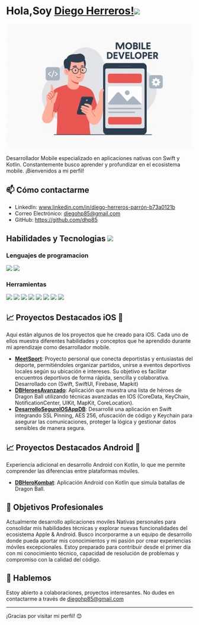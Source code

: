 # Hola,Soy [Diego Herreros!](https://www.youtube.com/channel/UCietjxpksncMdOUkycv5nqA)<img src="https://media.giphy.com/media/hvRJCLFzcasrR4ia7z/giphy.gif" width="25px">

<p align="center">
  <img src="https://github.com/dhp85/dhp85/blob/main/mobileDevelper.png?raw=true" width="800"/>
</p>

Desarrollador Mobile especializado en aplicaciones nativas con Swift y Kotlin. Constantemente busco aprender y profundizar en el ecosistema mobile. ¡Bienvenidos a mi perfil!

## 📫 Cómo contactarme

- LinkedIn: www.linkedin.com/in/diego-herreros-parrón-b73a0121b
- Correo Electrónico: diegohp85@gmail.com
- GitHub: https://github.com/dhp85

## Habilidades y Tecnologias <img src="https://media2.giphy.com/media/QssGEmpkyEOhBCb7e1/giphy.gif?cid=ecf05e47a0n3gi1bfqntqmob8g9aid1oyj2wr3ds3mg700bl&rid=giphy.gif" width=32px>
### Lenguajes de programacion
<span>
   <img src="https://img.shields.io/badge/Swift-FA7343?logo=swift&logoColor=white&style=for-the-badge" /> 
 <img src="https://img.shields.io/badge/Kotlin-0095D5?logo=kotlin&logoColor=white&style=for-the-badge" /> 
</span>
<br>

### Herramientas
<span>
   <img src="https://img.shields.io/badge/Xcode-147EFB?logo=xcode&logoColor=white&style=for-the-badge" /> 
 <img src="https://img.shields.io/badge/Firebase-FFCA28?logo=firebase&logoColor=black&style=for-the-badge" /> 
  <img src="https://img.shields.io/badge/Figma-F24E1E?logo=figma&logoColor=white&style=for-the-badge" /> 
  <img src="https://img.shields.io/badge/Postman-FF6C37?logo=postman&logoColor=white&style=for-the-badge" /> 
  <img src="https://img.shields.io/badge/Git-F05032?logo=git&logoColor=white&style=for-the-badge" /> 
  <img src="https://img.shields.io/badge/GitHub-181717?logo=github&logoColor=white&style=for-the-badge" /> 
   <img src="https://img.shields.io/badge/iOS-000000?logo=apple&logoColor=white&style=for-the-badge" /> 
   <img src="https://img.shields.io/badge/Android%20Studio-3DDC84?logo=android-studio&logoColor=white&style=for-the-badge" /> 
</span>
<br>


## 📈 Proyectos Destacados iOS 🍏

Aquí están algunos de los proyectos que he creado para iOS. Cada uno de ellos muestra diferentes habilidades y conceptos que he aprendido durante mi aprendizaje como desarrollador mobile.

- [**MeetSport**](https://github.com/dhp85/_SportMeet_Showcase.git): Proyecto personal que conecta deportistas y entusiastas del deporte, permitiéndoles organizar partidos, unirse a eventos deportivos locales según su ubicación e intereses. Su objetivo es facilitar encuentros deportivos de forma rápida, sencilla y colaborativa. Desarrollado con (Swift, SwiftUI, Firebase, Mapkit)
- [**DBHeroesAvanzado**](https://github.com/dhp85/DBHeroesAvanzado.git): Aplicación que muestra una lista de héroes de Dragon Ball utilizando técnicas avanzadas en IOS (CoreData, KeyChain, NotificationCenter, UIKit, MapKit, CoreLocation).
- [**DesarrolloSeguroIOSAppDB**](https://github.com/dhp85/DesarrolloSeguroIOSAppDB.git): Desarrollé una aplicación en Swift integrando SSL Pinning, AES 256, ofuscación de código y Keychain para asegurar las comunicaciones, proteger la lógica y gestionar datos sensibles de manera segura.


## 📈 Proyectos Destacados Android 🤖
Experiencia adicional en desarrollo Android con Kotlin, lo que me permite comprender las diferencias entre plataformas móviles.
- [**DBHeroKombat**](https://github.com/dhp85/DbHeroKombat.git): Aplicación Android con Kotlin que simula batallas de Dragon Ball.

## 🌟 Objetivos Profesionales

Actualmente desarrollo aplicaciones moviles Nativas personales para consolidar mis habilidades técnicas y explorar nuevas funcionalidades del ecosistema Apple & Android. Busco incorporarme a un equipo de desarrollo donde pueda aportar mis conocimientos y mi pasión por crear experiencias móviles excepcionales. Estoy preparado para contribuir desde el primer día con mi conocimiento técnico, capacidad de resolución de problemas y compromiso con la calidad del código.

## 💬 Hablemos

Estoy abierto a colaboraciones, proyectos interesantes. No dudes en contactarme a través de diegohp85@gmail.com

---

¡Gracias por visitar mi perfil! 😊
